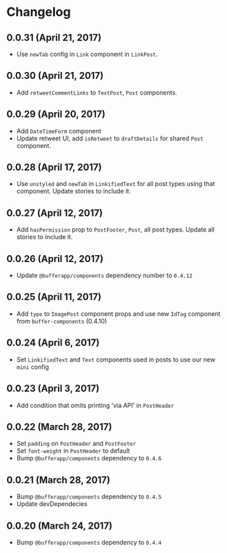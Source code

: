 # Changelog

## 0.0.31 (April 21, 2017)

- Use `newTab` config in `Link` component in `LinkPost`.

## 0.0.30 (April 21, 2017)

- Add `retweetCommentLinks` to `TextPost`, `Post` components.

## 0.0.29 (April 20, 2017)

- Add `DateTimeForm` component
- Update retweet UI, add `isRetweet` to `draftDetails` for shared `Post` component.

## 0.0.28 (April 17, 2017)

- Use `unstyled` and `newTab` in `LinkifiedText` for all post types using that component. Update stories to include it.

## 0.0.27 (April 12, 2017)

- Add `hasPermission` prop to `PostFooter`, `Post`, all post types. Update all stories to include it.

## 0.0.26 (April 12, 2017)

- Update `@bufferapp/components` dependency number to `0.4.12`

## 0.0.25 (April 11, 2017)

- Add `type` to `ImagePost` component props and use new `IdTag` component from `buffer-components` (0.4.10)

## 0.0.24 (April 6, 2017)

- Set `LinkifiedText` and `Text` components used in posts to use our new `mini` config

## 0.0.23 (April 3, 2017)

- Add condition that omits printing 'via API' in `PostHeader`

## 0.0.22 (March 28, 2017)

- Set `padding` on `PostHeader` and `PostFooter`
- Set `font-weight` in `PostHeader` to default
- Bump `@bufferapp/components` dependency to `0.4.6`

## 0.0.21 (March 28, 2017)

- Bump `@bufferapp/components` dependency to `0.4.5`
- Update devDependecies

## 0.0.20 (March 24, 2017)

- Bump `@bufferapp/components` dependency to `0.4.4`
